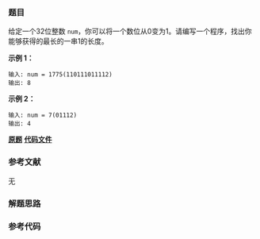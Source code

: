 ### 题目
给定一个32位整数 `num`，你可以将一个数位从0变为1。请编写一个程序，找出你能够获得的最长的一串1的长度。

**示例 1：**

    
    
    输入: num = 1775(110111011112)
    输出: 8
    

**示例 2：**

    
    
    输入: num = 7(01112)
    输出: 4
    

 **[原题](https://leetcode-cn.com/problems/reverse-bits-lcci/)**    **[代码文件]()**


### 参考文献
无

### 解题思路




### 参考代码

```go


```




